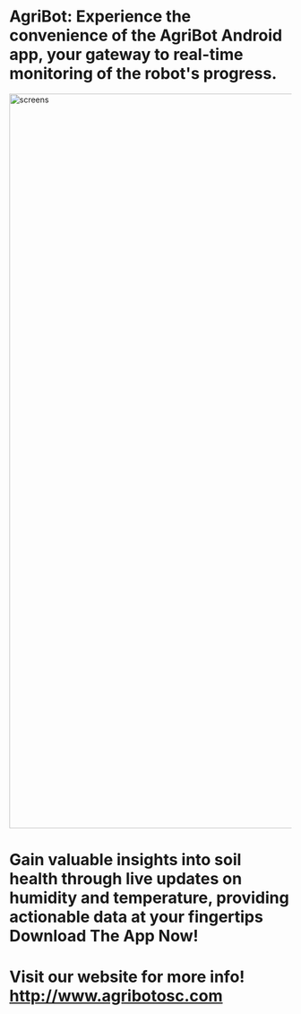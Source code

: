 # AgriBot: Experience the convenience of the AgriBot Android app, your gateway to real-time monitoring of the robot's progress. 
<img width="1311" alt="screens" src="https://github.com/DanaAbueid/AgriBotDemo/assets/134539282/395ff36e-61db-4d72-b723-28c1d946a305">

# Gain valuable insights into soil health through live updates on humidity and temperature, providing actionable data at your fingertips Download The App Now!
# Visit our website for more info! http://www.agribotosc.com
